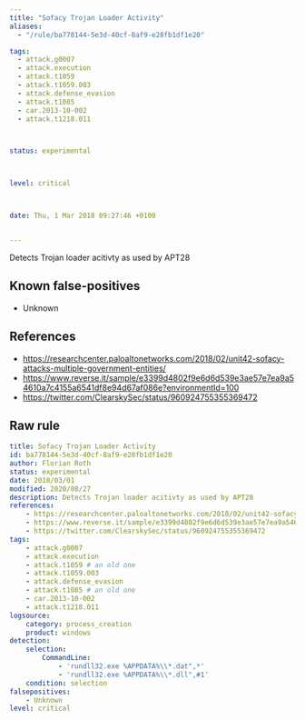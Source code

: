 ```yaml
---
title: "Sofacy Trojan Loader Activity"
aliases:
  - "/rule/ba778144-5e3d-40cf-8af9-e28fb1df1e20"

tags:
  - attack.g0007
  - attack.execution
  - attack.t1059
  - attack.t1059.003
  - attack.defense_evasion
  - attack.t1085
  - car.2013-10-002
  - attack.t1218.011



status: experimental



level: critical



date: Thu, 1 Mar 2018 09:27:46 +0100


---
```


Detects Trojan loader acitivty as used by APT28

<!--more-->


## Known false-positives

* Unknown



## References

* https://researchcenter.paloaltonetworks.com/2018/02/unit42-sofacy-attacks-multiple-government-entities/
* https://www.reverse.it/sample/e3399d4802f9e6d6d539e3ae57e7ea9a54610a7c4155a6541df8e94d67af086e?environmentId=100
* https://twitter.com/ClearskySec/status/960924755355369472


## Raw rule
```yaml
title: Sofacy Trojan Loader Activity
id: ba778144-5e3d-40cf-8af9-e28fb1df1e20
author: Florian Roth
status: experimental
date: 2018/03/01
modified: 2020/08/27
description: Detects Trojan loader acitivty as used by APT28
references:
    - https://researchcenter.paloaltonetworks.com/2018/02/unit42-sofacy-attacks-multiple-government-entities/
    - https://www.reverse.it/sample/e3399d4802f9e6d6d539e3ae57e7ea9a54610a7c4155a6541df8e94d67af086e?environmentId=100
    - https://twitter.com/ClearskySec/status/960924755355369472
tags:
    - attack.g0007
    - attack.execution
    - attack.t1059 # an old one
    - attack.t1059.003
    - attack.defense_evasion
    - attack.t1085 # an old one
    - car.2013-10-002
    - attack.t1218.011
logsource:
    category: process_creation
    product: windows
detection:
    selection:
        CommandLine:
            - 'rundll32.exe %APPDATA%\\*.dat",*'
            - 'rundll32.exe %APPDATA%\\*.dll",#1'
    condition: selection
falsepositives:
    - Unknown
level: critical

```
